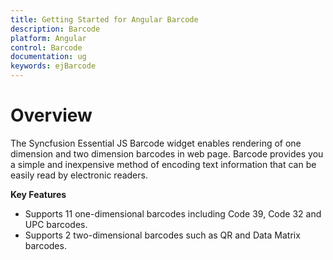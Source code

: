 ```yaml
---
title: Getting Started for Angular Barcode
description: Barcode
platform: Angular
control: Barcode
documentation: ug
keywords: ejBarcode
---
```


# Overview

The Syncfusion Essential JS Barcode widget enables rendering of one dimension and two dimension barcodes in web page. Barcode provides you a simple and inexpensive method of encoding text information that can be easily read by electronic readers.

**Key Features**

* Supports 11 one-dimensional barcodes including Code 39, Code 32 and UPC barcodes.
* Supports 2 two-dimensional barcodes such as QR and Data Matrix barcodes.